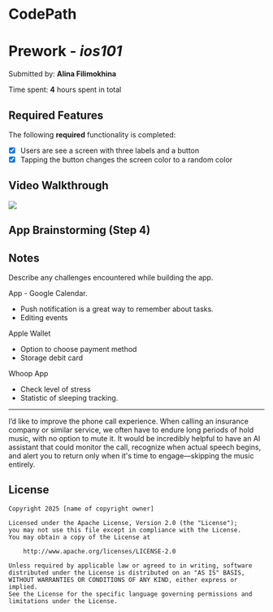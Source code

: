 # CodePath

# Prework - *ios101*

Submitted by: **Alina Filimokhina**



Time spent: **4** hours spent in total

## Required Features

The following **required** functionality is completed:

- [X] Users are see a screen with three labels and a button
- [X] Tapping the button changes the screen color to a random color
 
## Video Walkthrough
<a href="https://www.loom.com/share/7273b7c1f1264adf90cd138a151f5449">
   <img style="max-width:300px;" src="https://cdn.loom.com/sessions/thumbnails/7273b7c1f1264adf90cd138a151f5449-304c82c0e4d147db-full-play.gif">
</a>



## App Brainstorming (Step 4)

## Notes

Describe any challenges encountered while building the app.

App - Google Calendar.
- Push notification is a great way to remember about tasks.
- Editing events 
   
Apple Wallet 
 - Option to choose payment method
- Storage debit card 

Whoop App  
- Check level of stress 
- Statistic of sleeping tracking.

____
I’d like to improve the phone call experience. When calling an insurance company or similar service, we often have to endure long periods of hold music, with no option to mute it. It would be incredibly helpful to have an AI assistant that could monitor the call, recognize when actual speech begins, and alert you to return only when it's time to engage—skipping the music entirely.
 

## License

    Copyright 2025 [name of copyright owner]

    Licensed under the Apache License, Version 2.0 (the "License");
    you may not use this file except in compliance with the License.
    You may obtain a copy of the License at

        http://www.apache.org/licenses/LICENSE-2.0

    Unless required by applicable law or agreed to in writing, software
    distributed under the License is distributed on an "AS IS" BASIS,
    WITHOUT WARRANTIES OR CONDITIONS OF ANY KIND, either express or implied.
    See the License for the specific language governing permissions and
    limitations under the License.
